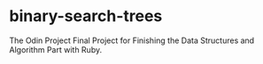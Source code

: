 # binary-search-trees
The Odin Project Final Project for Finishing the Data Structures and Algorithm Part with Ruby. 
